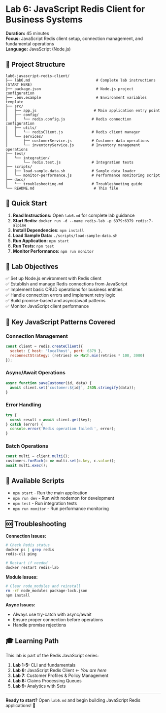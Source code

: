 # Lab 6: JavaScript Redis Client for Business Systems

**Duration:** 45 minutes  
**Focus:** JavaScript Redis client setup, connection management, and fundamental operations  
**Language:** JavaScript (Node.js)

## 📁 Project Structure

```
lab6-javascript-redis-client/
├── lab6.md                              # Complete lab instructions (START HERE)
├── package.json                         # Node.js project configuration
├── .env.example                         # Environment variables template
├── src/
│   ├── app.js                          # Main application entry point
│   ├── config/
│   │   └── redis.config.js            # Redis connection configuration
│   ├── utils/
│   │   └── redisClient.js             # Redis client manager
│   └── services/
│       ├── customerService.js         # Customer data operations
│       └── inventoryService.js        # Inventory management operations
├── test/
│   └── integration/
│       └── redis.test.js              # Integration tests
├── scripts/
│   ├── load-sample-data.sh            # Sample data loader
│   └── monitor-performance.js         # Performance monitoring script
├── docs/
│   └── troubleshooting.md             # Troubleshooting guide
└── README.md                           # This file
```

## 🚀 Quick Start

1. **Read Instructions:** Open `lab6.md` for complete lab guidance
2. **Start Redis:** `docker run -d --name redis-lab -p 6379:6379 redis:7-alpine`
3. **Install Dependencies:** `npm install`
4. **Load Sample Data:** `./scripts/load-sample-data.sh`
5. **Run Application:** `npm start`
6. **Run Tests:** `npm test`
7. **Monitor Performance:** `npm run monitor`

## 🎯 Lab Objectives

✅ Set up Node.js environment with Redis client  
✅ Establish and manage Redis connections from JavaScript  
✅ Implement basic CRUD operations for business entities  
✅ Handle connection errors and implement retry logic  
✅ Build promise-based and async/await patterns  
✅ Monitor JavaScript client performance  

## 🔧 Key JavaScript Patterns Covered

### Connection Management
```javascript
const client = redis.createClient({
  socket: { host: 'localhost', port: 6379 },
  reconnectStrategy: (retries) => Math.min(retries * 100, 3000)
});
```

### Async/Await Operations
```javascript
async function saveCustomer(id, data) {
  await client.set(`customer:${id}`, JSON.stringify(data));
}
```

### Error Handling
```javascript
try {
  const result = await client.get(key);
} catch (error) {
  console.error('Redis operation failed:', error);
}
```

### Batch Operations
```javascript
const multi = client.multi();
customers.forEach(c => multi.set(c.key, c.value));
await multi.exec();
```

## 📝 Available Scripts

- `npm start` - Run the main application
- `npm run dev` - Run with nodemon for development
- `npm test` - Run integration tests
- `npm run monitor` - Run performance monitoring

## 🆘 Troubleshooting

**Connection Issues:**
```bash
# Check Redis status
docker ps | grep redis
redis-cli ping

# Restart if needed
docker restart redis-lab
```

**Module Issues:**
```bash
# Clear node_modules and reinstall
rm -rf node_modules package-lock.json
npm install
```

**Async Issues:**
- Always use try-catch with async/await
- Ensure proper connection before operations
- Handle promise rejections

## 🎓 Learning Path

This lab is part of the Redis JavaScript series:

1. **Lab 1-5:** CLI and fundamentals
2. **Lab 6:** JavaScript Redis Client ← *You are here*
3. **Lab 7:** Customer Profiles & Policy Management
4. **Lab 8:** Claims Processing Queues
5. **Lab 9:** Analytics with Sets

---

**Ready to start?** Open `lab6.md` and begin building JavaScript Redis applications! 🚀
